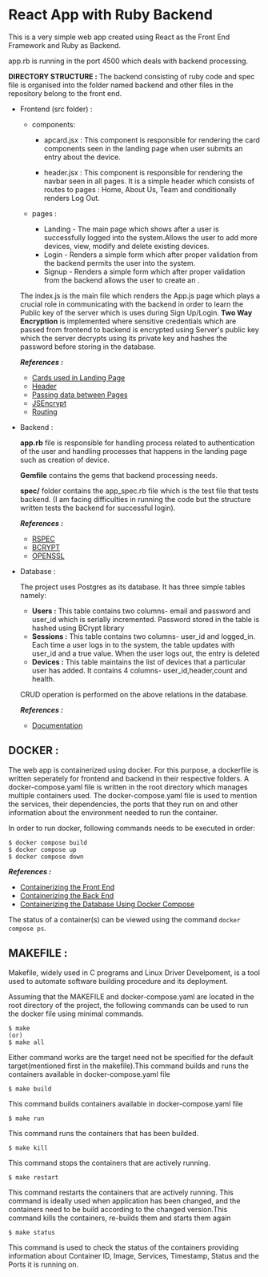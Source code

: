 # React App with Ruby Backend
This is a very simple web app created using React as the Front End Framework and Ruby as Backend.

app.rb is running in the port 4500 which deals with backend processing.

**DIRECTORY STRUCTURE :**
The backend consisting of ruby code and spec file is organised into the folder named backend and other files in the repository belong to the front end.

    
- Frontend (src folder) :

    - components:

        - apcard.jsx : This component is responsible for rendering the card components seen in the landing page when user submits an entry about the device.

        - header.jsx : This component is responsible for rendering the navbar seen in all pages. It is a simple header which consists of routes to pages : Home, About Us, Team and conditionally renders Log Out.

    - pages :
        - Landing - The main page which shows after a user is successfully logged into the system.Allows the user to add more devices, view, modify and delete existing devices.
        - Login - Renders a simple form which after proper validation from the backend permits the user into the system.
        - Signup - Renders a simple form which after proper validation from the backend allows the user to create an .

    The index.js is the main file which renders the App.js page which plays a crucial role in communicating with the backend in order to learn the Public key of the server which is uses during Sign Up/Login. **Two Way Encryption** is implemented where sensitive credentials which are passed from frontend to backend is encrypted using Server's public key which the server decrypts using its private key and hashes the password before storing in the database.

    **_References :_**
    - [Cards used in Landing Page](https://getbootstrap.com/docs/4.0/components/card/#card-styles)
    - [Header](https://getbootstrap.com/docs/4.0/components/card/#card-styles)
    - [Passing data between Pages](https://stackoverflow.com/questions/52238637/react-router-how-to-pass-data-between-pages-in-react)
    - [JSEncrypt](https://www.npmjs.com/package/jsencrypt)
    - [Routing](https://reactrouter.com/6.30.0/start/tutorial)

- Backend :

    **app.rb** file is responsible for handling process related to authentication of the user and handling processes that happens in the landing page such as creation of device.

    **Gemfile** contains the gems that backend processing needs.

    **spec/** folder contains the app_spec.rb file which is the test file that tests backend. (I am facing difficulties in running the code but the structure written tests the backend for successful login).

    **_References :_**
    - [RSPEC](https://www.theodinproject.com/lessons/ruby-introduction-to-rspec)
    - [BCRYPT](https://github.com/bcrypt-ruby/bcrypt-ruby)
    - [OPENSSL](https://ruby-doc.org/stdlib-2.6.3/libdoc/openssl/rdoc/OpenSSL.html)

- Database :

    The project uses Postgres as its database. It has three simple tables namely: 
    - **Users :** This table contains two columns- email and password and user_id which is serially incremented. Password stored in the table is hashed using BCrypt library
    - **Sessions :** This table contains two columns- user_id and logged_in. Each time a user logs in to the system, the table updates with user_id and a true value. When the user logs out, the entry is deleted
    - **Devices :** This table maintains the list of devices that a particular user has added. It contains 4 columns- user_id,header,count and health.

    CRUD operation is performed on the above relations in the database.

    **_References :_**
    - [Documentation](https://www.postgresql.org/docs/16/index.html)

## DOCKER :
The web app is containerized using docker. For this purpose, a dockerfile is written seperately for frontend and backend in their respective folders. A docker-compose.yaml file is written in the root directory which manages multiple containers used. The docker-compose.yaml file is used to mention the services, their dependencies, the ports that they run on and other information about the environment needed to run the container. 

In order to run docker, following commands needs to be executed in order:
```
$ docker compose build
$ docker compose up
$ docker compose down 
```
**_References :_**
- [Containerizing the Front End](https://www.docker.com/blog/how-to-dockerize-react-app/)
- [Containerizing the Back End](https://hub.docker.com/_/ruby)
- [Containerizing the Database Using Docker Compose](https://medium.com/@agusmahari/docker-how-to-install-postgresql-using-docker-compose-d646c793f216)

The status of a container(s) can be viewed using the command `docker compose ps`.

## MAKEFILE :
Makefile, widely used in C programs and Linux Driver Develpoment, is a tool used to automate software building procedure and its deployment.

Assuming that the MAKEFILE and docker-compose.yaml are located in the root directory of the project, the following commands can be used to run the docker file using minimal commands.

```
$ make 
(or) 
$ make all
```
Either command works are the target need not be specified for the default target(mentioned first in the makefile).This command builds and runs the containers available in docker-compose.yaml file


```
$ make build
 ```
This command builds containers available in docker-compose.yaml file


```
$ make run
``` 
This command runs the containers that has been builded.


```
$ make kill
``` 
This command stops the containers that are actively running.


```
$ make restart
``` 
This command restarts the containers that are actively running. This command is ideally used when application has been changed, and the containers need to be build according to the changed version.This command kills the containers, re-builds them and starts them again


```
$ make status
``` 
This command is used to check the status of the containers providing information about Container ID, Image, Services, Timestamp, Status and the Ports it is running on.

